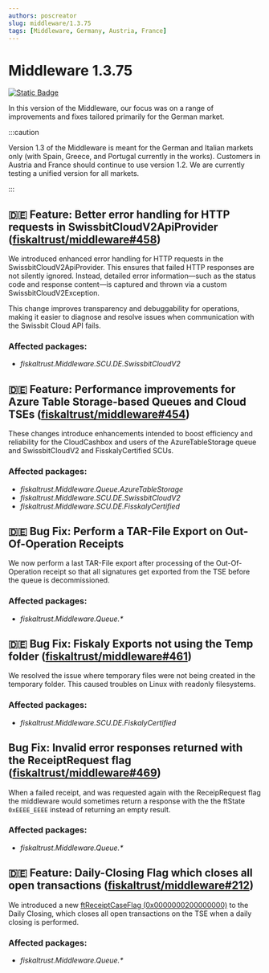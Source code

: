 ```yaml
---
authors: poscreator
slug: middleware/1.3.75
tags: [Middleware, Germany, Austria, France]
---
```


# Middleware 1.3.75
 [![Static Badge](https://img.shields.io/badge/milestone-v1.3.75-green?logo=github)](https://github.com/fiskaltrust/middleware/milestone/7?closed=1)

 
In this version of the Middleware, our focus was on a range of improvements and fixes tailored primarily for the German market.
<!--truncate-->

:::caution

Version 1.3 of the Middleware is meant for the German and Italian markets only (with Spain, Greece, and Portugal currently in the works).
Customers in Austria and France should continue to use version 1.2.
We are currently testing a unified version for all markets.

:::

## 🇩🇪 Feature: Better error handling for HTTP requests in SwissbitCloudV2ApiProvider ([fiskaltrust/middleware#458](https://github.com/fiskaltrust/middleware/issues/458))

We introduced enhanced error handling for HTTP requests in the SwissbitCloudV2ApiProvider. This ensures that failed HTTP responses are not silently ignored. Instead, detailed error information—such as the status code and response content—is captured and thrown via a custom SwissbitCloudV2Exception.

This change improves transparency and debuggability for operations, making it easier to diagnose and resolve issues when communication with the Swissbit Cloud API fails.

### Affected packages:
- _fiskaltrust.Middleware.SCU.DE.SwissbitCloudV2_
  
## 🇩🇪 Feature: Performance improvements for Azure Table Storage-based Queues and Cloud TSEs ([fiskaltrust/middleware#454](https://github.com/fiskaltrust/middleware/issues/454))

These changes introduce enhancements intended to boost efficiency and reliability for the CloudCashbox and users of the AzureTableStorage queue and SwissbitCloudV2 and FisskalyCertified SCUs.

### Affected packages:
- _fiskaltrust.Middleware.Queue.AzureTableStorage_
- _fiskaltrust.Middleware.SCU.DE.SwissbitCloudV2_
- _fiskaltrust.Middleware.SCU.DE.FisskalyCertified_
  
## 🇩🇪 Bug Fix: Perform a TAR-File Export on Out-Of-Operation Receipts

We now perform a last TAR-File export after processing of the Out-Of-Operation receipt so that all signatures get exported from the TSE before the queue is decommissioned.

### Affected packages:
- _fiskaltrust.Middleware.Queue.*_
  
## 🇩🇪 Bug Fix: Fiskaly Exports not using the Temp folder ([fiskaltrust/middleware#461](https://github.com/fiskaltrust/middleware/issues/461))

We resolved the issue where temporary files were not being created in the temporary folder. This caused troubles on Linux with readonly filesystems.

### Affected packages:
- _fiskaltrust.Middleware.SCU.DE.FiskalyCertified_

## Bug Fix: Invalid error responses returned with the ReceiptRequest flag ([fiskaltrust/middleware#469](https://github.com/fiskaltrust/middleware/issues/469))

When a failed receipt, and was requested again with the ReceipRequest flag the middleware would sometimes return a response with the the ftState `0xEEEE_EEEE` instead of returning an empty result.

### Affected packages:
- _fiskaltrust.Middleware.Queue.*_

## 🇩🇪 Feature: Daily-Closing Flag which closes all open transactions ([fiskaltrust/middleware#212](https://github.com/fiskaltrust/middleware/issues/212))

We introduced a new [ftReceiptCaseFlag (0x0000000200000000)](https://docs.fiskaltrust.cloud/docs/poscreators/middleware-doc/germany/reference-tables/ftreceiptcase#ftreceiptcaseflag) to the Daily Closing, which closes all open transactions on the TSE when a daily closing is performed.

### Affected packages:
- _fiskaltrust.Middleware.Queue.*_
